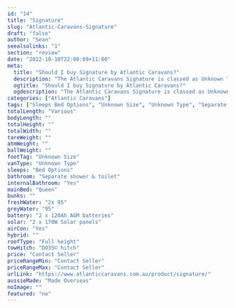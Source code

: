 ```yaml
---
id: "14"
title: "Signature"
slug: "Atlantic-Caravans-Signature"
draft: "false"
author: "Sean"
seealsolinks: "1"
section: "review"
date: "2022-10-10T22:00:09+11:00"
meta:
  title: "Should I buy Signature by Atlantic Caravans?"
  description: "The Atlantic Caravans Signature is classed as Unknown Type, and sleeps Bed Options people. It is Made Overseas and comes in at Unknown Size. It generally has Separate shower & toilet."
  ogtitle: "Should I buy Signature by Atlantic Caravans?"
  ogdescription: "The Atlantic Caravans Signature is classed as Unknown Type, and sleeps Bed Options people. It is Made Overseas and comes in at Unknown Size. It generally has Separate shower & toilet."
categories: ["Atlantic Caravans"]
tags: ["Sleeps Bed Options", "Unknown Size", "Unknown Type", "Separate shower & toilet", "Full height", "Price Unknown", "Made Overseas"]
totalLength: "Various"
bodyLength: ""
totalHeight: ""
totalWidth: ""
tareWeight: ""
atmWeight: ""
ballWeight: ""
footTag: "Unknown Size"
vanType: "Unknown Type"
sleeps: "Bed Options"
bathroom: "Separate shower & toilet"
internalBathroom: "Yes"
mainBed: "Queen"
bunks: ""
freshWater: "2x 95"
greyWater: "95"
battery: "2 x 120Ah AGM batteries"
solar: "2 x 170W Solar panels"
airCon: "Yes"
hybrid: ""
roofType: "Full height"
towHitch: "DO35© hitch"
price: "Contact Seller"
priceRangeMin: "Contact Seller"
priceRangeMax: "Contact Seller"
urlLink: "https://www.atlanticcaravans.com.au/product/signature/"
aussieMade: "Made Overseas"
noImage: ""
featured: "no"
---
```

